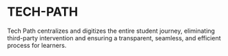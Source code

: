 # TECH-PATH
Tech Path centralizes and digitizes the entire student journey, eliminating third-party intervention and ensuring a transparent, seamless, and efficient process for learners.
